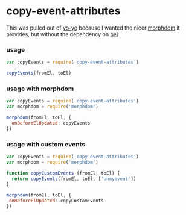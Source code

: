 # copy-event-attributes

This was pulled out of [yo-yo](https://github.com/maxogden/yo-yo) because I wanted the nicer [morphdom](https://github.com/patrick-steele-idem/morphdom) it provides, but without the dependency on [bel](https://github.com/shama/bel)

### usage

```javascript
var copyEvents = require('copy-event-attributes')

copyEvents(fromEl, toEl)
```

### usage with morphdom

```javascript
var copyEvents = require('copy-event-attributes')
var morphdom = require('morphdom')

morphdom(fromEl, toEl, {
  onBeforeElUpdated: copyEvents
})
```

### usage with custom events


```javascript
var copyEvents = require('copy-event-attributes')
var morphdom = require('morphdom')

function copyCustomEvents (fromEl, toEl) {
  return copyEvents(fromEl, toEl, ['onmyevent'])
}

morphdom(fromEl, toEl, {
 onBeforeElUpdated: copyCustomEvents
})
```
